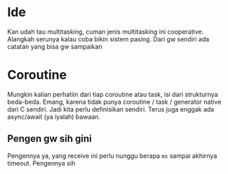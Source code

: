 # Ide
Kan udah tau multitasking, cuman jenis multitasking ini cooperative. Alangkah serunya kalau coba bikin sistem pasing. Dari gw sendiri ada catatan yang bisa gw sampaikan

# Coroutine
Mungkin kalian perhatiin dari tiap coroutine atau task, isi dari strukturnya beda-beda. Emang, karena tidak punya coroutine / task / generator native dari C sendiri. Jadi kita perlu definisikan sendiri. Terus juga enggak ada async/await (ya iyalah) bawaan.

## Pengen gw sih gini
Pengennya ya, yang receive ini perlu nunggu berapa `ms` sampai akhirnya timeout. Pengennya sih